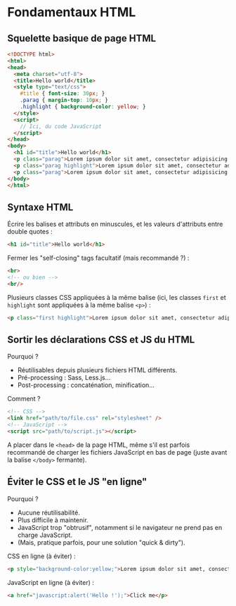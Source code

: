 Fondamentaux HTML
=================

Squelette basique de page HTML
------------------------------

```html
<!DOCTYPE html>
<html>
<head>
  <meta charset="utf-8">
  <title>Hello world</title>
  <style type="text/css">
    #title { font-size: 30px; }
    .parag { margin-top: 10px; }
    .highlight { background-color: yellow; }
  </style>
  <script>
    // Ici, du code JavaScript
  </script>
</head>
<body>
  <h1 id="title">Hello world</h1>
  <p class="parag">Lorem ipsum dolor sit amet, consectetur adipisicing elit.</p>
  <p class="parag highlight">Lorem ipsum dolor sit amet, consectetur adipisicing elit.</p>
  <p class="parag">Lorem ipsum dolor sit amet, consectetur adipisicing elit.</p>
</body>
</html>
```

Syntaxe HTML
------------

Écrire les balises et attributs en minuscules, et les valeurs d'attributs entre double quotes :
```html
<h1 id="title">Hello world</h1>
```

Fermer les "self-closing" tags facultatif (mais recommandé ?) :
```html
<br>
<!-- ou bien -->
<br/>
```

Plusieurs classes CSS appliquées à la même balise (ici, les classes `first` et `highlight` sont appliquées à la même balise `<p>`) :
```html
<p class="first highlight">Lorem ipsum dolor sit amet, consectetur adipisicing elit.</p>
```

Sortir les déclarations CSS et JS du HTML
-----------------------------------------

Pourquoi ?

- Réutilisables depuis plusieurs fichiers HTML différents.
- Pré-processing : Sass, Less.js...
- Post-processing : concaténation, minification...

Comment ?

```html
<!-- CSS -->
<link href="path/to/file.css" rel="stylesheet" />
<!-- JavaScript -->
<script src="path/to/script.js"></script>
```

A placer dans le `<head>` de la page HTML, même s'il est parfois recommandé de charger les fichiers JavaScript en bas de page (juste avant la balise `</body>` fermante).

Éviter le CSS et le JS "en ligne"
---------------------------------

Pourquoi ?

- Aucune réutilisabilité.
- Plus difficile à maintenir.
- JavaScript trop "obtrusif", notamment si le navigateur ne prend pas en charge JavaScript.
- (Mais, pratique parfois, pour une solution "quick & dirty").

CSS en ligne (à éviter) :
```html
<p style="background-color:yellow;">Lorem ipsum dolor sit amet, consectetur adipisicing elit.</p>
```

JavaScript en ligne (à éviter) :
```html
<a href="javascript:alert('Hello !');">Click me</p>
```
